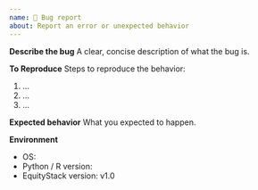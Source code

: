```yaml
---
name: 🐞 Bug report
about: Report an error or unexpected behavior
---
```


**Describe the bug**
A clear, concise description of what the bug is.

**To Reproduce**
Steps to reproduce the behavior:
1. ...
2. ...
3. ...

**Expected behavior**
What you expected to happen.

**Environment**
- OS: 
- Python / R version:
- EquityStack version: v1.0
